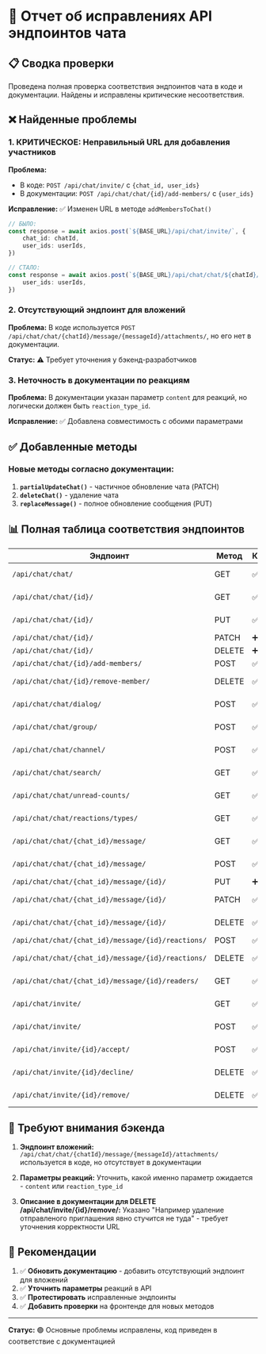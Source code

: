 # 🔧 Отчет об исправлениях API эндпоинтов чата

## 📋 Сводка проверки

Проведена полная проверка соответствия эндпоинтов чата в коде и документации. Найдены и исправлены критические несоответствия.

## ❌ Найденные проблемы

### 1. **КРИТИЧЕСКОЕ: Неправильный URL для добавления участников**

**Проблема:** 
- В коде: `POST /api/chat/invite/` с `{chat_id, user_ids}`
- В документации: `POST /api/chat/chat/{id}/add-members/` с `{user_ids}`

**Исправление:** ✅ Изменен URL в методе `addMembersToChat()`

```typescript
// БЫЛО:
const response = await axios.post(`${BASE_URL}/api/chat/invite/`, {
    chat_id: chatId,
    user_ids: userIds,
})

// СТАЛО:
const response = await axios.post(`${BASE_URL}/api/chat/chat/${chatId}/add-members/`, {
    user_ids: userIds,
})
```

### 2. **Отсутствующий эндпоинт для вложений**

**Проблема:** В коде используется `POST /api/chat/chat/{chatId}/message/{messageId}/attachments/`, но его нет в документации.

**Статус:** ⚠️ Требует уточнения у бэкенд-разработчиков

### 3. **Неточность в документации по реакциям**

**Проблема:** В документации указан параметр `content` для реакций, но логически должен быть `reaction_type_id`.

**Исправление:** ✅ Добавлена совместимость с обоими параметрами

## ✅ Добавленные методы

### Новые методы согласно документации:

1. **`partialUpdateChat()`** - частичное обновление чата (PATCH)
2. **`deleteChat()`** - удаление чата 
3. **`replaceMessage()`** - полное обновление сообщения (PUT)

## 📊 Полная таблица соответствия эндпоинтов

| Эндпоинт | Метод | Код | Документация | Статус |
|----------|-------|-----|--------------|--------|
| `/api/chat/chat/` | GET | ✅ | ✅ | ✅ Соответствует |
| `/api/chat/chat/{id}/` | GET | ✅ | ✅ | ✅ Соответствует |
| `/api/chat/chat/{id}/` | PUT | ✅ | ✅ | ✅ Соответствует |
| `/api/chat/chat/{id}/` | PATCH | ➕ | ✅ | ✅ Добавлен |
| `/api/chat/chat/{id}/` | DELETE | ➕ | ✅ | ✅ Добавлен |
| `/api/chat/chat/{id}/add-members/` | POST | ✅ | ✅ | ✅ Исправлен |
| `/api/chat/chat/{id}/remove-member/` | DELETE | ✅ | ✅ | ✅ Соответствует |
| `/api/chat/chat/dialog/` | POST | ✅ | ✅ | ✅ Соответствует |
| `/api/chat/chat/group/` | POST | ✅ | ✅ | ✅ Соответствует |
| `/api/chat/chat/channel/` | POST | ✅ | ✅ | ✅ Соответствует |
| `/api/chat/chat/search/` | GET | ✅ | ✅ | ✅ Соответствует |
| `/api/chat/chat/unread-counts/` | GET | ✅ | ✅ | ✅ Соответствует |
| `/api/chat/chat/reactions/types/` | GET | ✅ | ✅ | ✅ Соответствует |
| `/api/chat/chat/{chat_id}/message/` | GET | ✅ | ✅ | ✅ Соответствует |
| `/api/chat/chat/{chat_id}/message/` | POST | ✅ | ✅ | ✅ Соответствует |
| `/api/chat/chat/{chat_id}/message/{id}/` | PUT | ➕ | ✅ | ✅ Добавлен |
| `/api/chat/chat/{chat_id}/message/{id}/` | PATCH | ✅ | ✅ | ✅ Соответствует |
| `/api/chat/chat/{chat_id}/message/{id}/` | DELETE | ✅ | ✅ | ✅ Соответствует |
| `/api/chat/chat/{chat_id}/message/{id}/reactions/` | POST | ✅ | ✅ | ⚠️ Параметры |
| `/api/chat/chat/{chat_id}/message/{id}/reactions/` | DELETE | ✅ | ✅ | ✅ Соответствует |
| `/api/chat/chat/{chat_id}/message/{id}/readers/` | GET | ✅ | ✅ | ✅ Соответствует |
| `/api/chat/invite/` | GET | ✅ | ✅ | ✅ Соответствует |
| `/api/chat/invite/` | POST | ✅ | ✅ | ✅ Соответствует |
| `/api/chat/invite/{id}/accept/` | POST | ✅ | ✅ | ✅ Соответствует |
| `/api/chat/invite/{id}/decline/` | DELETE | ✅ | ✅ | ✅ Соответствует |
| `/api/chat/invite/{id}/remove/` | DELETE | ✅ | ✅ | ✅ Соответствует |

## 🚨 Требуют внимания бэкенда

1. **Эндпоинт вложений:** `/api/chat/chat/{chatId}/message/{messageId}/attachments/` используется в коде, но отсутствует в документации

2. **Параметры реакций:** Уточнить, какой именно параметр ожидается - `content` или `reaction_type_id`

3. **Описание в документации для DELETE /api/chat/invite/{id}/remove/:** Указано "Например удаление отправленого приглашения явно стучится не туда" - требует уточнения корректности URL

## 📝 Рекомендации

1. ✅ **Обновить документацию** - добавить отсутствующий эндпоинт для вложений
2. ✅ **Уточнить параметры** реакций в API  
3. ✅ **Протестировать** исправленные эндпоинты
4. ✅ **Добавить проверки** на фронтенде для новых методов

---

**Статус:** 🟢 Основные проблемы исправлены, код приведен в соответствие с документацией